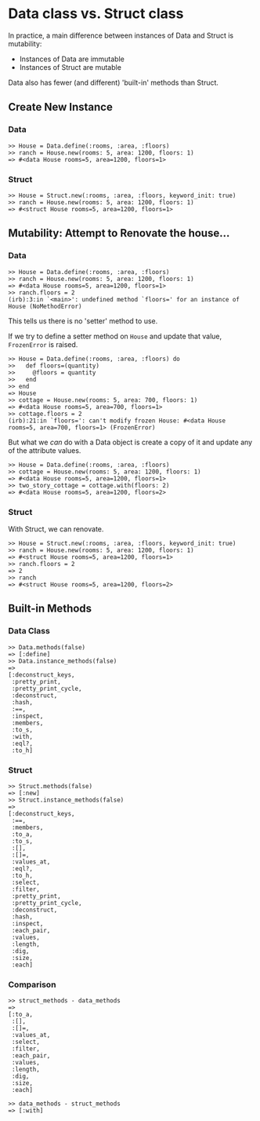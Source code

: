 # Data class vs. Struct class

In practice, a main difference between instances of Data and Struct is mutability:
- Instances of Data are immutable
- Instances of Struct are mutable

Data also has fewer (and different) 'built-in' methods than Struct.

## Create New Instance

### Data

```irb
>> House = Data.define(:rooms, :area, :floors)
>> ranch = House.new(rooms: 5, area: 1200, floors: 1)
=> #<data House rooms=5, area=1200, floors=1>
```

### Struct

```irb
>> House = Struct.new(:rooms, :area, :floors, keyword_init: true)
>> ranch = House.new(rooms: 5, area: 1200, floors: 1)
=> #<struct House rooms=5, area=1200, floors=1>
```

## Mutability: Attempt to Renovate the house...

### Data

```irb
>> House = Data.define(:rooms, :area, :floors)
>> ranch = House.new(rooms: 5, area: 1200, floors: 1)
=> #<data House rooms=5, area=1200, floors=1>
>> ranch.floors = 2
(irb):3:in `<main>': undefined method `floors=' for an instance of House (NoMethodError)
```

This tells us there is no 'setter' method to use.

If we try to define a setter method on `House` and update that value, `FrozenError` is raised.

```irb
>> House = Data.define(:rooms, :area, :floors) do
>>   def floors=(quantity)
>>     @floors = quantity
>>   end
>> end
=> House
>> cottage = House.new(rooms: 5, area: 700, floors: 1)
=> #<data House rooms=5, area=700, floors=1>
>> cottage.floors = 2
(irb):21:in `floors=': can't modify frozen House: #<data House rooms=5, area=700, floors=1> (FrozenError)
```

But what we _can_ do with a Data object is create a copy of it and update any of the attribute values.

```irb
>> House = Data.define(:rooms, :area, :floors)
>> cottage = House.new(rooms: 5, area: 1200, floors: 1)
=> #<data House rooms=5, area=1200, floors=1>
>> two_story_cottage = cottage.with(floors: 2)
=> #<data House rooms=5, area=1200, floors=2>
```

### Struct

With Struct, we can renovate.

```irb
>> House = Struct.new(:rooms, :area, :floors, keyword_init: true)
>> ranch = House.new(rooms: 5, area: 1200, floors: 1)
=> #<struct House rooms=5, area=1200, floors=1>
>> ranch.floors = 2
=> 2
>> ranch
=> #<struct House rooms=5, area=1200, floors=2>
```

## Built-in Methods

### Data Class

```irb
>> Data.methods(false)
=> [:define]
>> Data.instance_methods(false)
=>
[:deconstruct_keys,
 :pretty_print,
 :pretty_print_cycle,
 :deconstruct,
 :hash,
 :==,
 :inspect,
 :members,
 :to_s,
 :with,
 :eql?,
 :to_h]
```

### Struct

```irb
>> Struct.methods(false)
=> [:new]
>> Struct.instance_methods(false)
=>
[:deconstruct_keys,
 :==,
 :members,
 :to_a,
 :to_s,
 :[],
 :[]=,
 :values_at,
 :eql?,
 :to_h,
 :select,
 :filter,
 :pretty_print,
 :pretty_print_cycle,
 :deconstruct,
 :hash,
 :inspect,
 :each_pair,
 :values,
 :length,
 :dig,
 :size,
 :each]
```

### Comparison

```irb
>> struct_methods - data_methods
=>
[:to_a,
 :[],
 :[]=,
 :values_at,
 :select,
 :filter,
 :each_pair,
 :values,
 :length,
 :dig,
 :size,
 :each]

>> data_methods - struct_methods
=> [:with]
```

